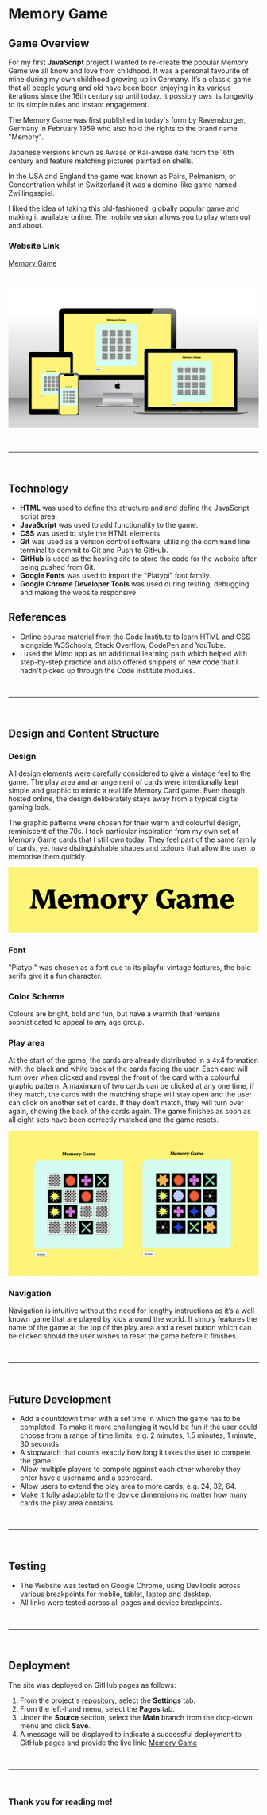 # Memory Game
## Game Overview

For my first **JavaScript** project I wanted to re-create the popular Memory Game we all know and love from childhood. It was a personal favourite of mine during my own childhood growing up in Germany. It’s a classic game that all people young and old have been been enjoying in its various iterations since the 16th century up until today. It possibly ows its longevity to its simple rules and instant engagement. 

The Memory Game was first published in today's form by Ravensburger, Germany in February 1959 who also hold the rights to the brand name "Memory".

Japanese versions known as Awase or Kai-awase date from the 16th century and feature matching pictures painted on shells.

In the USA and England the game was known as Pairs, Pelmanism, or Concentration whilst in Switzerland it was a domino-like game named Zwillingsspiel.

I liked the idea of taking this old-fashioned, globally popular game and making it available online. The mobile version allows you to play when out and about. 

### Website Link
[Memory Game](https://clemencehuang.github.io/memoryGame/)

&nbsp;

![memoryGame_amiresponsive](assets/readme/mockup/memoryGame_amiresponsive.png)

&nbsp;
***
&nbsp;

## Technology

-   **HTML** was used to define the structure and and define the JavaScript script area.
-   **JavaScript** was used to add functionality to the game.  
-   **CSS** was used to style the HTML elements.
-   **Git** was used as a version control software, utilizing the command line terminal to commit to Git and Push to GitHub.
-   **GitHub** is used as the hosting site to store the code for the website after being pushed from Git.
-   **Google Fonts** was used to import the "Platypi" font family.
-   **Google Chrome Developer Tools** was used during testing, debugging and making the website responsive.

## References
  
-  Online course material from the Code Institute to learn HTML and CSS alongside W3Schools, Stack Overflow, CodePen and YouTube.
-  I used the Mimo app as an additional learning path which helped with step-by-step practice and also offered snippets of new code that I hadn't picked up through the Code Institute modules.

&nbsp;
***
&nbsp;

## Design and Content Structure

### Design
All design elements were carefully considered to give a vintage feel to the game. The play area and arrangement of cards were intentionally kept simple and graphic to mimic a real life Memory Card game. Even though hosted online, the design deliberately stays away from a typical digital gaming look. 

The graphic patterns were chosen for their warm and colourful design, reminiscent of the 70s. I took particular inspiration from my own set of Memory Game cards that I still own today. They feel part of the same family of cards, yet have distinguishable shapes and colours that allow the user to memorise them quickly.  

![Logo](assets/readme/logo/memoryGame_logo.png)

### Font
"Platypi" was chosen as a font due to its playful vintage features, the bold serifs give it a fun character. 

### Color Scheme
Colours are bright, bold and fun, but have a warmth that remains sophisticated to appeal to any age group. 

### Play area
At the start of the game, the cards are already distributed in a 4x4 formation with the black and white back of the cards facing the user. Each card will turn over when clicked and reveal the front of the card with a colourful graphic pattern. A maximum of two cards can be clicked at any one time, if they match, the cards with the matching shape will stay open and the user can click on another set of cards. If they don’t match, they will turn over again, showing the back of the cards again. The game finishes as soon as all eight sets have been correctly matched and the game resets.

![Logo](assets/readme/mockup/memoryGame_play.png)

### Navigation

Navigation is intuitive without the need for lengthy instructions as it’s a well known game that are played by kids around the world. It simply features the name of the game at the top of the play area and a reset button which can be clicked should the user wishes to reset the game before it finishes. 

&nbsp;
***
&nbsp;

## Future Development 


* Add a countdown timer with a set time in which the game has to be completed. To make it more challenging it would be fun if the user could choose from a range of time limits, e.g. 2 minutes, 1.5 minutes, 1 minute, 30 seconds. 
* A stopwatch that counts exactly how long it takes the user to compete the game. 
* Allow multiple players to compete against each other whereby they enter have a username and a scorecard. 
* Allow users to extend the play area to more cards, e.g. 24, 32, 64. 
* Make it fully adaptable to the device dimensions no matter how many cards the play area contains. 

&nbsp;
***
&nbsp;

## Testing

-   The Website was tested on Google Chrome, using DevTools across various breakpoints for mobile, tablet, laptop and desktop.
-   All links were tested across all pages and device breakpoints.

&nbsp;
***
&nbsp;

## Deployment
The site was deployed on GitHub pages as follows:

1. From the project's [repository](https://github.com/clemencehuang/memoryGame.git), select the **Settings** tab.
2. From the left-hand menu, select the **Pages** tab.
3. Under the **Source** section, select the **Main** branch from the drop-down menu and click **Save**.
4. A message will be displayed to indicate a successful deployment to GitHub pages and provide the live link: [Memory Game](https://clemencehuang.github.io/memoryGame)

&nbsp;
***
&nbsp;


### Thank you for reading me!
